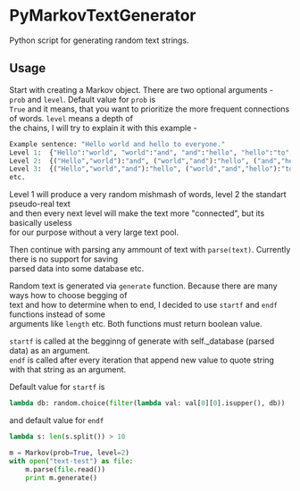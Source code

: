 PyMarkovTextGenerator
=====================

Python script for generating random text strings.


Usage
-----

Start with creating a Markov object. There are two optional arguments - ```prob``` and ```level```. Default value for ```prob``` is  
```True``` and it means, that you want to prioritize the more frequent connections of words. ```level``` means a depth of  
the chains, I will try to explain it with this example -

```python
Example sentence: "Hello world and hello to everyone."
Level 1:  {"Hello":"world", "world":"and", "and":"hello", "hello":"to", "to":"everyone."}
Level 2:  {("Hello","world"):"and", ("world","and"):"hello", ("and","hello"):"to", ("hello","to"):"everyone"}
Level 3:  {("Hello","world","and"):"hello", ("world","and","hello"):"to", ("and","hello","to"):"everyone"}
etc.
```

Level 1 will produce a very random mishmash of words, level 2 the standart pseudo-real text  
and then every next level will make the text more "connected", but its basically useless  
for our purpose without a very large text pool.  

Then continue with parsing any ammount of text with ```parse(text)```. Currently there is no support for saving  
parsed data into some database etc.  

Random text is generated via ```generate``` function. Because there are many ways how to choose begging of  
text and how to determine when to end, I decided to use ```startf``` and ```endf``` functions instead of some  
arguments like ```length``` etc. Both functions must return boolean value.  

```startf``` is called at the begginng of generate with self._database (parsed data) as an argument.  
```endf``` is called after every iteration that append new value to quote string with that string as an argument.  

Default value for ```startf``` is
```python
lambda db: random.choice(filter(lambda val: val[0][0].isupper(), db))
```
and default value for ```endf```
```python
lambda s: len(s.split()) > 10
```

```python
m = Markov(prob=True, level=2)
with open("text-test") as file:
    m.parse(file.read())
    print m.generate()
```
